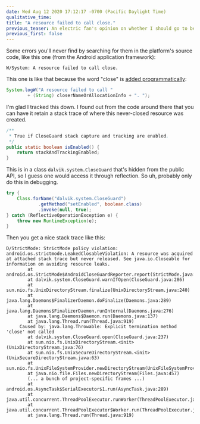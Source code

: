 ```yaml
---
date: Wed Aug 12 2020 17:12:17 -0700 (Pacific Daylight Time)
qualitative_time: 
title: "A resource failed to call close."
previous_teaser: An electric fan's opinion on whether I should go to bed earlier
previous_first: false
---
```

Some errors you'll never find by searching for them in the platform's source code, like this one (from the Android application framework):

```
W/System: A resource failed to call close.
```

This one is like that because the word "close" is [added programmatically](https://cs.android.com/android/platform/superproject/+/android-10.0.0_r30:libcore/dalvik/src/main/java/dalvik/system/CloseGuard.java;l=279):

```java
System.logW("A resource failed to call "
        + (String) closerNameOrAllocationInfo + ". ");
```

I'm glad I tracked this down.
I found out from the code around there that you can have it retain a stack trace of where this never-closed resource was created.

```java
/**
 * True if CloseGuard stack capture and tracking are enabled.
 */
public static boolean isEnabled() {
    return stackAndTrackingEnabled;
}
```

This is in a class `dalvik.system.CloseGuard` that's hidden from the public API, so I guess one would access it through reflection.
So uh, probably only do this in debugging.

```java
try {
	Class.forName("dalvik.system.CloseGuard")
			.getMethod("setEnabled", boolean.class)
			.invoke(null, true);
} catch (ReflectiveOperationException e) {
	throw new RuntimeException(e);
}
```

Then you get a nice stack trace like this:

```
D/StrictMode: StrictMode policy violation: android.os.strictmode.LeakedClosableViolation: A resource was acquired at attached stack trace but never released. See java.io.Closeable for information on avoiding resource leaks.
        at android.os.StrictMode$AndroidCloseGuardReporter.report(StrictMode.java:1877)
        at dalvik.system.CloseGuard.warnIfOpen(CloseGuard.java:286)
        at sun.nio.fs.UnixDirectoryStream.finalize(UnixDirectoryStream.java:240)
        at java.lang.Daemons$FinalizerDaemon.doFinalize(Daemons.java:289)
        at java.lang.Daemons$FinalizerDaemon.runInternal(Daemons.java:276)
        at java.lang.Daemons$Daemon.run(Daemons.java:137)
        at java.lang.Thread.run(Thread.java:919)
     Caused by: java.lang.Throwable: Explicit termination method 'close' not called
        at dalvik.system.CloseGuard.open(CloseGuard.java:237)
        at sun.nio.fs.UnixDirectoryStream.<init>(UnixDirectoryStream.java:76)
        at sun.nio.fs.UnixSecureDirectoryStream.<init>(UnixSecureDirectoryStream.java:63)
        at sun.nio.fs.UnixFileSystemProvider.newDirectoryStream(UnixFileSystemProvider.java:436)
        at java.nio.file.Files.newDirectoryStream(Files.java:457)
        (... a bunch of project-specific frames ...)
        at android.os.AsyncTask$SerialExecutor$1.run(AsyncTask.java:289)
        at java.util.concurrent.ThreadPoolExecutor.runWorker(ThreadPoolExecutor.java:1167)
        at java.util.concurrent.ThreadPoolExecutor$Worker.run(ThreadPoolExecutor.java:641)
        at java.lang.Thread.run(Thread.java:919) 
```
